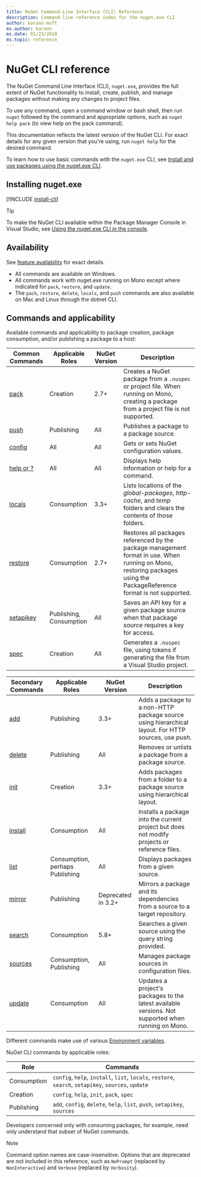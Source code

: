 ```yaml
---
title: NuGet Command-Line Interface (CLI) Reference
description: Command-line reference index for the nuget.exe CLI
author: karann-msft
ms.author: karann
ms.date: 01/23/2018
ms.topic: reference
---
```


# NuGet CLI reference

The NuGet Command Line Interface (CLI), `nuget.exe`, provides the full extent of NuGet functionality to install, create, publish, and manage packages without making any changes to project files.

To use any command, open a command window or bash shell, then run `nuget` followed by the command and appropriate options, such as `nuget help pack` (to view help on the pack command).

This documentation reflects the latest version of the NuGet CLI. For exact details for any given version that you're using,  run `nuget help` for the desired command.

To learn how to use basic commands with the `nuget.exe` CLI, see [Install and use packages using the nuget.exe CLI](../consume-packages/install-use-packages-nuget-cli.md).

## Installing nuget.exe

[!INCLUDE [install-cli](../includes/install-cli.md)]

> [!Tip]
> To make the NuGet CLI available within the Package Manager Console in Visual Studio, see [Using the nuget.exe CLI in the console](../consume-packages/install-use-packages-powershell.md#use-the-nugetexe-cli-in-the-console).

## Availability

See [feature availability](../install-nuget-client-tools.md#feature-availability) for exact details.

- All commands are available on Windows.
- All commands work with nuget.exe running on Mono except where indicated for `pack`, `restore`, and `update`.
- The `pack`, `restore`, `delete`, `locals`, and `push` commands are also available on Mac and Linux through the dotnet CLI.

## Commands and applicability

Available commands and applicability to package creation, package consumption, and/or publishing a package to a host:

| Common Commands | Applicable Roles | NuGet Version | Description |
| --- | --- | --- | --- |
| [pack](cli-reference/cli-ref-pack.md) | Creation | 2.7+ | Creates a NuGet package from a `.nuspec` or project file. When running on Mono, creating a package from a project file is not supported. |
| [push](cli-reference/cli-ref-push.md) | Publishing | All | Publishes a package to a package source. |
| [config](cli-reference/cli-ref-config.md) | All | All | Gets or sets NuGet configuration values. |
| [help or ?](cli-reference/cli-ref-help.md) | All | All | Displays help information or help for a command. |
| [locals](cli-reference/cli-ref-locals.md) | Consumption | 3.3+ | Lists locations of the *global-packages*, *http-cache*, and *temp* folders and clears the contents of those folders. |
| [restore](cli-reference/cli-ref-restore.md) | Consumption | 2.7+ | Restores all packages referenced by the package management format in use. When running on Mono, restoring packages using the PackageReference format is not supported. |
| [setapikey](cli-reference/cli-ref-setapikey.md) | Publishing, Consumption | All | Saves an API key for a given package source when that package source requires a key for access. |
| [spec](cli-reference/cli-ref-spec.md) | Creation | All | Generates a `.nuspec` file, using tokens if generating the file from a Visual Studio project. |

| Secondary Commands | Applicable Roles | NuGet Version | Description |
| --- | --- | --- | --- |
| [add](cli-reference/cli-ref-add.md) | Publishing | 3.3+ | Adds a package to a non-HTTP package source using hierarchical layout. For HTTP sources, use *push*. |
| [delete](cli-reference/cli-ref-delete.md) | Publishing | All | Removes or unlists a package from a package source. |
| [init](cli-reference/cli-ref-init.md) | Creation | 3.3+ | Adds packages from a folder to a package source using hierarchical layout. |
| [install](cli-reference/cli-ref-install.md) | Consumption | All | Installs a package into the current project but does not modify projects or reference files. |
| [list](cli-reference/cli-ref-list.md) | Consumption, perhaps Publishing | All | Displays packages from a given source. |
| [mirror](cli-reference/cli-ref-mirror.md) | Publishing | Deprecated in 3.2+ | Mirrors a package and its dependencies from a source to a target repository. |
| [search](cli-reference/cli-ref-search.md) | Consumption | 5.8+ | Searches a given source using the query string provided. |
| [sources](cli-reference/cli-ref-sources.md) | Consumption, Publishing | All | Manages package sources in configuration files. |
| [update](cli-reference/cli-ref-update.md) | Consumption | All | Updates a project's packages to the latest available versions. Not supported when running on Mono. |

Different commands make use of various [Environment variables](cli-reference/cli-ref-environment-variables.md).

NuGet CLI commands by applicable roles:

| Role | Commands |
| --- | --- |
| Consumption | `config`, `help`, `install`, `list`, `locals`, `restore`, `search`, `setapikey`, `sources`, `update` |
| Creation | `config`, `help`, `init`, `pack`, `spec` |
| Publishing | `add`, `config`, `delete`, `help`, `list`, `push`, `setapikey`, `sources` |

Developers concerned only with consuming packages, for example, need only understand that subset of NuGet commands.

> [!Note]
> Command option names are case-insensitive. Options that are deprecated are not included in this reference, such as `NoPrompt` (replaced by `NonInteractive`) and `Verbose` (replaced by `Verbosity`).
